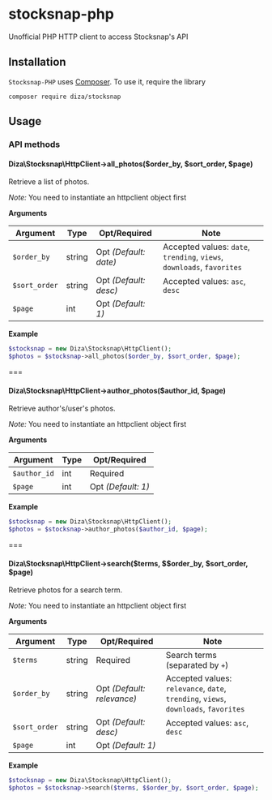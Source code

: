 # stocksnap-php
Unofficial PHP HTTP client to access Stocksnap's API

## Installation

`Stocksnap-PHP` uses [Composer](https://getcomposer.org/). To use it, require the library

```
composer require diza/stocksnap
```

## Usage

### API methods

#### Diza\Stocksnap\HttpClient->all_photos($order_by, $sort_order, $page)
Retrieve a list of photos.

*Note:* You need to instantiate an httpclient object first

**Arguments**

  Argument     | Type | Opt/Required | Note  |
---------------|------|--------------|-------|
`$order_by`    | string  | Opt *(Default: date)* | Accepted values: `date`, `trending`, `views`, `downloads`, `favorites`
`$sort_order`  | string  | Opt *(Default: desc)*    | Accepted values: `asc`, `desc`
`$page`    | int  | Opt *(Default: 1)*

**Example**

```php
$stocksnap = new Diza\Stocksnap\HttpClient();
$photos = $stocksnap->all_photos($order_by, $sort_order, $page);
```

===

#### Diza\Stocksnap\HttpClient->author_photos($author_id, $page)
Retrieve author's/user's photos.

*Note:* You need to instantiate an httpclient object first

**Arguments**

  Argument     | Type | Opt/Required
---------------|------|--------------
`$author_id`    | int  | Required
`$page`    | int  | Opt *(Default: 1)*

**Example**

```php
$stocksnap = new Diza\Stocksnap\HttpClient();
$photos = $stocksnap->author_photos($author_id, $page);
```

===

#### Diza\Stocksnap\HttpClient->search($terms, $$order_by, $sort_order, $page)
Retrieve photos for a search term.

*Note:* You need to instantiate an httpclient object first

**Arguments**

  Argument     | Type | Opt/Required | Note  |
---------------|------|--------------|-------|
`$terms`    | string  | Required | Search terms (separated by `+`)
`$order_by`    | string  | Opt *(Default: relevance)* | Accepted values: `relevance`, `date`, `trending`, `views`, `downloads`, `favorites`
`$sort_order`  | string  | Opt *(Default: desc)*    | Accepted values: `asc`, `desc`
`$page`    | int  | Opt *(Default: 1)*

**Example**

```php
$stocksnap = new Diza\Stocksnap\HttpClient();
$photos = $stocksnap->search($terms, $$order_by, $sort_order, $page);
```
